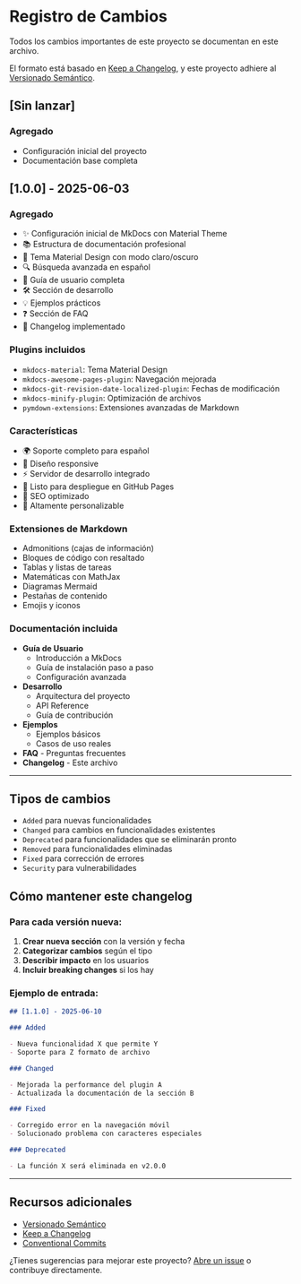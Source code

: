 # Registro de Cambios

Todos los cambios importantes de este proyecto se documentan en este archivo.

El formato está basado en [Keep a Changelog](https://keepachangelog.com/es-ES/1.0.0/),
y este proyecto adhiere al [Versionado Semántico](https://semver.org/lang/es/).

## [Sin lanzar]

### Agregado

- Configuración inicial del proyecto
- Documentación base completa

## [1.0.0] - 2025-06-03

### Agregado

- ✨ Configuración inicial de MkDocs con Material Theme
- 📚 Estructura de documentación profesional
- 🎨 Tema Material Design con modo claro/oscuro
- 🔍 Búsqueda avanzada en español
- 📖 Guía de usuario completa
- 🛠️ Sección de desarrollo
- 💡 Ejemplos prácticos
- ❓ Sección de FAQ
- 📝 Changelog implementado

### Plugins incluidos

- `mkdocs-material`: Tema Material Design
- `mkdocs-awesome-pages-plugin`: Navegación mejorada
- `mkdocs-git-revision-date-localized-plugin`: Fechas de modificación
- `mkdocs-minify-plugin`: Optimización de archivos
- `pymdown-extensions`: Extensiones avanzadas de Markdown

### Características

- 🌍 Soporte completo para español
- 📱 Diseño responsive
- ⚡ Servidor de desarrollo integrado
- 🚀 Listo para despliegue en GitHub Pages
- 🎯 SEO optimizado
- 🔧 Altamente personalizable

### Extensiones de Markdown

- Admonitions (cajas de información)
- Bloques de código con resaltado
- Tablas y listas de tareas
- Matemáticas con MathJax
- Diagramas Mermaid
- Pestañas de contenido
- Emojis y iconos

### Documentación incluida

- **Guía de Usuario**
  - Introducción a MkDocs
  - Guía de instalación paso a paso
  - Configuración avanzada
- **Desarrollo**
  - Arquitectura del proyecto
  - API Reference
  - Guía de contribución
- **Ejemplos**
  - Ejemplos básicos
  - Casos de uso reales
- **FAQ** - Preguntas frecuentes
- **Changelog** - Este archivo

---

## Tipos de cambios

- `Added` para nuevas funcionalidades
- `Changed` para cambios en funcionalidades existentes
- `Deprecated` para funcionalidades que se eliminarán pronto
- `Removed` para funcionalidades eliminadas
- `Fixed` para corrección de errores
- `Security` para vulnerabilidades

## Cómo mantener este changelog

### Para cada versión nueva:

1. **Crear nueva sección** con la versión y fecha
2. **Categorizar cambios** según el tipo
3. **Describir impacto** en los usuarios
4. **Incluir breaking changes** si los hay

### Ejemplo de entrada:

```markdown
## [1.1.0] - 2025-06-10

### Added

- Nueva funcionalidad X que permite Y
- Soporte para Z formato de archivo

### Changed

- Mejorada la performance del plugin A
- Actualizada la documentación de la sección B

### Fixed

- Corregido error en la navegación móvil
- Solucionado problema con caracteres especiales

### Deprecated

- La función X será eliminada en v2.0.0
```

---

## Recursos adicionales

- [Versionado Semántico](https://semver.org/lang/es/)
- [Keep a Changelog](https://keepachangelog.com/es-ES/1.0.0/)
- [Conventional Commits](https://www.conventionalcommits.org/es/v1.0.0/)

¿Tienes sugerencias para mejorar este proyecto? [Abre un issue](https://github.com/tu-usuario/tu-repo/issues) o contribuye directamente.

